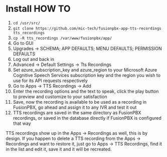 # Install HOW TO
1. ```cd /usr/src/```
2. ```git clone https://github.com/mic-tech/fusionpbx-app-tts-recordings tts_recordings```
3. ```cp -R tts_recordings /var/www/fusionpbx/app/```
4. Go to GUI
5. Upgrades -> SCHEMA; APP DEFAULTS; MENU DEFAULTS; PERMISSION DEFAULTS
6. Log out and back in
7. Advanced -> Default Settings -> Tts Recordings
8. Set azure_subscription_key and azure_region to your Microsoft Azure Cognitive Speech Services subscription key and the region you wish to use for its API requests respectively
9. Go to Apps -> TTS Recordings -> Add
10. Enter the recording options and the text to speak, click the play button to preview and customize to your satisfaction
11. Save, now the recording is available to be used as a recording in FusionPBX, go ahead and assign it to any IVR and test it out
12. TTS recordings are saved in the same directory as FusionPBX recordings, or saved in the database directly if FusionPBX is configured that way

TTS recordings show up in the Apps -> Recordings as well, this is by design. If you happen to delete a TTS recording from the Apps -> Recordings and want to restore it, just go to Apps -> TTS Recordings, find it in the list and edit it, save it and it will be recreated.